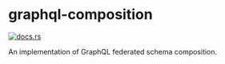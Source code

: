 # graphql-composition

[![docs.rs](https://img.shields.io/docsrs/graphql-composition)](https://docs.rs/graphql-composition//)

An implementation of GraphQL federated schema composition.
